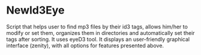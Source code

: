 # NewId3Eye
Script that helps user to find mp3 files by their id3 tags, allows him/her to modify or set them, organizes them in directories and automatically set their tags after sorting. It uses eyeD3 tool. It displays an user-friendly graphical interface (zenity), with all options for features presented above.
